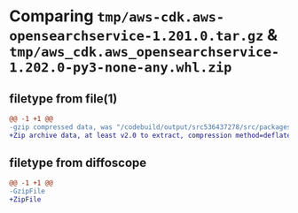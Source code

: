 # Comparing `tmp/aws-cdk.aws-opensearchservice-1.201.0.tar.gz` & `tmp/aws_cdk.aws_opensearchservice-1.202.0-py3-none-any.whl.zip`

## filetype from file(1)

```diff
@@ -1 +1 @@
-gzip compressed data, was "/codebuild/output/src536437278/src/packages/@aws-cdk/aws-opensearchservice/dist/python/aws-cdk.aws-opensearchservice-1.201.0.ta", last modified: Wed May 10 17:12:40 2023, max compression
+Zip archive data, at least v2.0 to extract, compression method=deflate
```

## filetype from diffoscope

```diff
@@ -1 +1 @@
-GzipFile
+ZipFile
```

